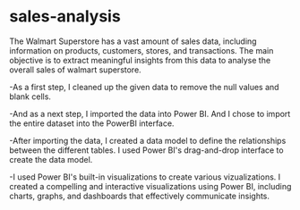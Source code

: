 # sales-analysis
The Walmart Superstore has a vast amount of sales data, including information on products, customers, stores, and transactions. The main objective is to extract meaningful insights from this data to analyse the overall sales of walmart superstore.

-As a first step, I cleaned up the given data to remove the null values and blank cells.
  
-And as a next step, I imported the data into Power BI. And I chose to import the entire dataset into the PowerBI interface.
  
-After importing the data, I created a data model to define the relationships between the different tables. I used Power BI's drag-and-drop interface to   create the data model.
  
-I used Power BI's built-in visualizations to create various vizualizations. I created a compelling and interactive visualizations using Power BI, including charts, graphs, and dashboards that effectively communicate insights.
